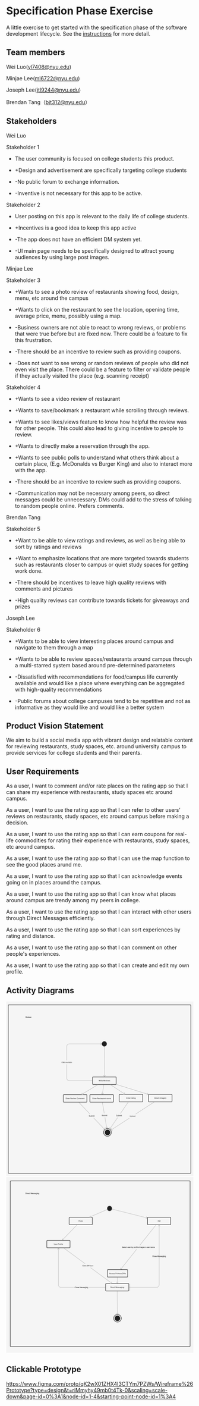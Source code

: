 # Specification Phase Exercise

A little exercise to get started with the specification phase of the software development lifecycle. See the [instructions](instructions.md) for more detail.

## Team members

Wei Luo(yl7408@nyu.edu) 

Minjae Lee(ml6722@nyu.edu) 

Joseph Lee(jtl9244@nyu.edu) 

Brendan Tang（bjt312@nyu.edu）

## Stakeholders

Wei Luo

Stakeholder 1

+ The user community is focused on college students this product.

+ +Design and advertisement are specifically targeting college students

- -No public forum to exchange information.

- -Inventive is not necessary for this app to be active.

Stakeholder 2

+ User posting on this app is relevant to the daily life of college students.

+ +Incentives is a good idea to keep this app active

- -The app does not have an efficient DM system yet.

- -UI main page needs to be specifically designed to attract young audiences by using large post images.

Minjae Lee

Stakeholder 3

+ +Wants to see a photo review of restaurants showing food, design, menu, etc around the campus

+ +Wants to click on the restaurant to see the location, opening time, average price, menu, possibly using a map.

- -Business owners are not able to react to wrong reviews, or problems that were true before but are fixed now. There could be a feature to fix this frustration.

- -There should be an incentive to review such as providing coupons.

- -Does not want to see wrong or random reviews of people who did not even visit the place. There could be a feature to filter or validate people if they actually visited the place (e.g. scanning receipt)

Stakeholder 4

+ +Wants to see a video review of restaurant

+ +Wants to save/bookmark a restaurant while scrolling through reviews. 

+ +Wants to see likes/views feature to know how helpful the review was for other people. This could also lead to giving incentive to people to review.

+ +Wants to directly make a reservation through the app.

+ +Wants to see public polls to understand what others think about a certain place, (E.g. McDonalds vs Burger King) and also to interact more with the app.

- -There should be an incentive to review such as providing coupons. 

- -Communication may not be necessary among peers, so direct messages could be unnecessary. DMs could add to the stress of talking to random people online. Prefers comments.

Brendan Tang

Stakeholder 5

+ +Want to be able to view ratings and reviews, as well as being able to sort by ratings and reviews

+ +Want to emphasize locations that are more targeted towards students such as restaurants closer to campus or quiet study spaces for getting work done.

- -There should be incentives to leave high quality reviews with comments and pictures

- -High quality reviews can contribute towards tickets for giveaways and prizes

Joseph Lee

Stakeholder 6

+ +Wants to be able to view interesting places around campus and navigate to them through a map

+ +Wants to be able to review spaces/restaurants around campus through a multi-starred system based around pre-determined parameters

- -Dissatisfied with recommendations for food/campus life currently available and would like a place where everything can be aggregated with high-quality recommendations

- -Public forums about college campuses tend to be repetitive and not as informative as they would like and would like a better system

## Product Vision Statement

We aim to build a social media app with vibrant design and relatable content for reviewing restaurants, study spaces, etc. around university campus to provide services for college 
students and their parents.

## User Requirements

As a user, I want to comment and/or rate places on the rating app so that I can share my experience with restaurants, study spaces etc around campus.

As a user, I want to use the rating app so that I can refer to other users’ reviews on restaurants, study spaces, etc around campus before making a decision.

As a user, I want to use the rating app so that I can earn coupons for real-life commodities for rating their experience with restaurants, study spaces, etc around campus.

As a user, I want to use the rating app so that I can use the map function to see the good places arund me.

As a user, I want to use the rating app so that I can acknowledge events going on in places around the campus.

As a user, I want to use the rating app so that I can know what places around campus are trendy among my peers in college.

As a user, I want to use the rating app so that I can interact with other users through Direct Messages efficiently.

As a user, I want to use the rating app so that I can sort experiences by rating and distance.

As a user, I want to use the rating app so that I can comment on other people's experiences.

As a user, I want to use the rating app so that I can create and edit my own profile.

## Activity Diagrams

![Model](https://github.com/software-students-spring2024/1-specification-exercise-se-2pm/blob/main/reviewUML1.png)
![Model](https://github.com/software-students-spring2024/1-specification-exercise-se-2pm/blob/main/UML-DM1.png)

## Clickable Prototype
https://www.figma.com/proto/qK2wX01ZHX4I3CTYm7PZWs/Wireframe%26Prototype?type=design&t=riMmyhy49mb0t4Tk-0&scaling=scale-down&page-id=0%3A1&node-id=1-4&starting-point-node-id=1%3A4
